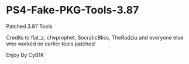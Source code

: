 # PS4-Fake-PKG-Tools-3.87

Patched 3.87 Tools

Credits to flat_z, cfwprophet, SocraticBliss, TheRadziu and everyone else who worked on earlier tools patches!

Enjoy
By CyB1K
